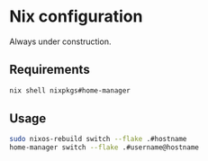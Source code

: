 # Nix configuration

Always under construction.

## Requirements

```bash
nix shell nixpkgs#home-manager
```

## Usage


```bash
sudo nixos-rebuild switch --flake .#hostname
home-manager switch --flake .#username@hostname
```
